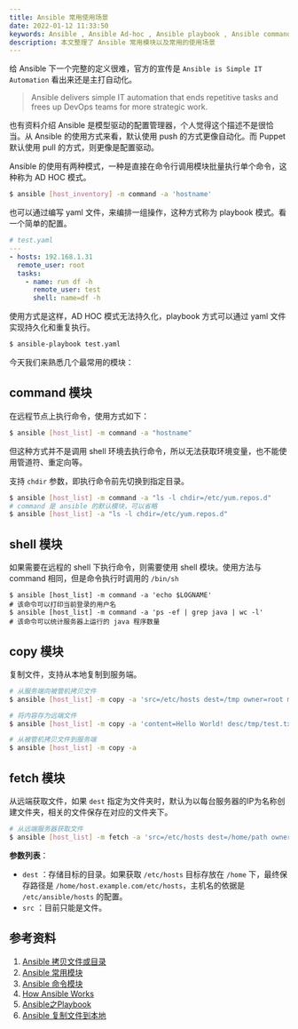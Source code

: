 ```yaml
---
title: Ansible 常用使用场景
date: 2022-01-12 11:33:50
keywords: Ansible , Ansible Ad-hoc , Ansible playbook , Ansible command , Ansible Shell , Ansible Copy
description: 本文整理了 Ansible 常用模块以及常用的使用场景
---
```


给 Ansible 下一个完整的定义很难，官方的宣传是 `Ansible is Simple IT Automation` 看出来还是主打自动化。

> Ansible delivers simple IT automation that ends repetitive tasks and frees up DevOps teams for more strategic work.

也有资料介绍 Ansible 是模型驱动的配置管理器，个人觉得这个描述不是很恰当。从 Ansible 的使用方式来看，默认使用 push 的方式更像自动化。而 Puppet 默认使用 pull 的方式，则更像是配置驱动。

Ansible 的使用有两种模式，一种是直接在命令行调用模块批量执行单个命令，这种称为 AD HOC 模式。

```sh
$ ansible [host_inventory] -m command -a 'hostname'
```

也可以通过编写 yaml 文件，来编排一组操作，这种方式称为 playbook 模式。看一个简单的配置。

```yaml
# test.yaml
---
- hosts: 192.168.1.31
  remote_user: root
  tasks: 
    - name: run df -h
      remote_user: test
      shell: name=df -h
```

使用方式是这样，AD HOC 模式无法持久化，playbook 方式可以通过 yaml 文件实现持久化和重复执行。

```sh
$ ansible-playbook test.yaml
```

今天我们来熟悉几个最常用的模块：

## command 模块

在远程节点上执行命令，使用方式如下：

```sh
$ ansible [host_list] -m command -a "hostname"
```

但这种方式并不是调用 shell 环境去执行命令，所以无法获取环境变量，也不能使用管道符、重定向等。

支持 `chdir` 参数，即执行命令前先切换到指定目录。

```sh
$ ansible [host_list] -m command -a "ls -l chdir=/etc/yum.repos.d"
# command 是 ansible 的默认模块，可以省略
$ ansible [host_list] -a "ls -l chdir=/etc/yum.repos.d"
```

## shell 模块

如果需要在远程的 shell 下执行命令，则需要使用 shell 模块。使用方法与 command 相同，但是命令执行时调用的 `/bin/sh`

```shell
$ ansible [host_list] -m command -a 'echo $LOGNAME'
# 该命令可以打印当前登录的用户名
$ ansible [host_list] -m command -a 'ps -ef | grep java | wc -l'
# 该命令可以统计服务器上运行的 java 程序数量
```

## copy 模块

复制文件，支持从本地复制到服务端。

```sh
# 从服务端向被管机拷贝文件
$ ansible [host_list] -m copy -a 'src=/etc/hosts dest=/tmp owner=root mode=0755'

# 将内容存为远端文件
$ ansible [host_list] -m copy -a 'content=Hello World! desc/tmp/test.txt owner=root force=yes mode=0755'

# 从被管机拷贝文件到服务端
$ ansible [host_list] -m copy -a 
```

## fetch 模块

从远端获取文件，如果 `dest` 指定为文件夹时，默认为以每台服务器的IP为名称创建文件夹，相关的文件保存在对应的文件夹下。

```sh
# 从远端服务器获取文件
$ ansible [host_list] -m fetch -a 'src=/etc/hosts dest=/home/path owner=root mode=0755'
```

**参数列表**：

* `dest` ：存储目标的目录。如果获取 `/etc/hosts` 目标存放在 `/home` 下，最终保存路径是 `/home/host.example.com/etc/hosts`，主机名的依据是 `/etc/ansible/hosts` 的配置。
* `src` ：目前只能是文件。



## 参考资料

1. [Ansible 拷贝文件或目录](https://www.cnblogs.com/pzk7788/p/10213389.html)
2. [Ansible 常用模块](https://www.cnblogs.com/happy-king/p/9013312.html)
3. [Ansible 命令模块](https://blog.csdn.net/bruce_6/article/details/80743578)
3. [How Ansible Works](https://www.ansible.com/overview/how-ansible-works)
3. [Ansible之Playbook](https://www.cnblogs.com/yanjieli/p/10969299.html)
3. [Ansible 复制文件到本地](https://www.cnblogs.com/hiyang/p/13748777.html)

